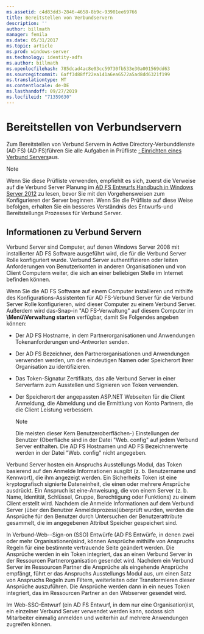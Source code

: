 ```yaml
---
ms.assetid: c4d83dd3-2846-4658-8b9c-93901ee69766
title: Bereitstellen von Verbundservern
description: ''
author: billmath
manager: femila
ms.date: 05/31/2017
ms.topic: article
ms.prod: windows-server
ms.technology: identity-adfs
ms.author: billmath
ms.openlocfilehash: 785dcad4ac8e03cc59730fb533e30a001569dd63
ms.sourcegitcommit: 6aff3d88ff22ea141a6ea6572a5ad8dd6321f199
ms.translationtype: MT
ms.contentlocale: de-DE
ms.lasthandoff: 09/27/2019
ms.locfileid: "71359630"
---
```

# <a name="deploying-federation-servers"></a>Bereitstellen von Verbundservern

Zum Bereitstellen von Verbund Servern in Active Directory-Verbunddienste (AD FS) \(AD FS\)führen Sie alle Aufgaben in Prüfliste [: Einrichten eines Verbund Servers](Checklist--Setting-Up-a-Federation-Server.md)aus.  
  
> [!NOTE]  
> Wenn Sie diese Prüfliste verwenden, empfiehlt es sich, zuerst die Verweise auf die Verbund Server Planung im [AD FS Entwurfs Handbuch in Windows Server 2012](https://technet.microsoft.com/library/dd807036.aspx) zu lesen, bevor Sie mit den Vorgehensweisen zum Konfigurieren der Server beginnen. Wenn Sie die Prüfliste auf diese Weise befolgen, erhalten Sie ein besseres Verständnis des Entwurfs-und Bereitstellungs Prozesses für Verbund Server.  
  
## <a name="about-federation-servers"></a>Informationen zu Verbund Servern  
Verbund Server sind Computer, auf denen Windows Server 2008 mit installierter AD FS Software ausgeführt wird, die für die Verbund Server Rolle konfiguriert wurde. Verbund Server authentifizieren oder leiten Anforderungen von Benutzerkonten in anderen Organisationen und von Client Computern weiter, die sich an einer beliebigen Stelle im Internet befinden können.  
  
Wenn Sie die AD FS Software auf einem Computer installieren und mithilfe des Konfigurations-Assistenten für AD FS-Verbund Server für die Verbund Server Rolle konfigurieren, wird dieser Computer zu einem Verbund Server. Außerdem wird das\-Snap-in "AD FS-Verwaltung" auf diesem Computer im **\\Menü\\Verwaltung starten** verfügbar, damit Sie Folgendes angeben können:  
  
-   Der AD FS Hostname, in dem Partnerorganisationen und Anwendungen Tokenanforderungen und-Antworten senden.  
  
-   Der AD FS Bezeichner, den Partnerorganisationen und Anwendungen verwenden werden, um den eindeutigen Namen oder Speicherort Ihrer Organisation zu identifizieren.  
  
-   Das Token\-Signatur Zertifikats, das alle Verbund Server in einer Serverfarm zum Ausstellen und Signieren von Token verwenden.  
  
-   Der Speicherort der angepassten ASP.NET Webseiten für die Client Anmeldung, die Abmeldung und die Ermittlung von Konto Partnern, die die Client Leistung verbessern.  
  
    > [!NOTE]  
    > Die meisten dieser Kern Benutzeroberflächen-\) Einstellungen der Benutzer \(Oberfläche sind in der Datei "Web. config" auf jedem Verbund Server enthalten. Die AD FS Hostnamen und AD FS Bezeichnerwerte werden in der Datei "Web. config" nicht angegeben.  
  
Verbund Server hosten ein Anspruchs Ausstellungs Modul, das Token basierend auf den Anmelde Informationen ausgibt \(z. b. Benutzername und Kennwort\), die ihm angezeigt werden. Ein Sicherheits Token ist eine kryptografisch signierte Dateneinheit, die einen oder mehrere Ansprüche ausdrückt. Ein Anspruch ist eine-Anweisung, die von einem Server \(z. b. Name, Identität, Schlüssel, Gruppe, Berechtigung oder Funktions\) zu einem Client erstellt wird. Nachdem die Anmelde Informationen auf dem Verbund Server \(über den Benutzer Anmeldeprozess\)überprüft wurden, werden die Ansprüche für den Benutzer durch Untersuchen der Benutzerattribute gesammelt, die im angegebenen Attribut Speicher gespeichert sind.  
  
In Verbund-Web-\-Sign\-on \(SSO\) Entwürfe \(AD FS Entwürfe, in denen zwei oder mehr Organisationen\)sind, können Ansprüche mithilfe von Anspruchs Regeln für eine bestimmte vertrauende Seite geändert werden. Die Ansprüche werden in ein Token integriert, das an einen Verbund Server in der Ressourcen Partnerorganisation gesendet wird. Nachdem ein Verbund Server im Ressourcen Partner die Ansprüche als eingehende Ansprüche empfängt, führt er das Anspruchs Ausstellungs Modul aus, um einen Satz von Anspruchs Regeln zum Filtern, weiterleiten oder Transformieren dieser Ansprüche auszuführen. Die Ansprüche werden dann in ein neues Token integriert, das im Ressourcen Partner an den Webserver gesendet wird.  
  
Im Web-SSO-Entwurf \(ein AD FS Entwurf, in dem nur eine Organisation\)ist, ein einzelner Verbund Server verwendet werden kann, sodass sich Mitarbeiter einmalig anmelden und weiterhin auf mehrere Anwendungen zugreifen können.  
  
